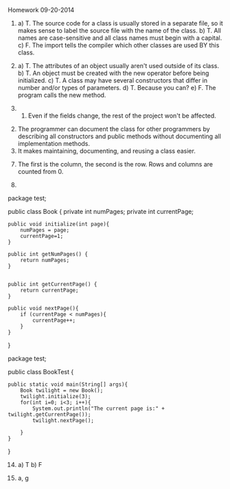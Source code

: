 Homework 09-20-2014

1. a) T. The source code for a class is usually stored in a separate file, so it makes sense to label the source file with the name of the class.
b) T. All names are case-sensitive and all class names must begin with a capital.
c) F. The import tells the compiler which other classes are used BY this class.
 
4. a) T. The attributes of an object usually aren't used outside of its class.
b) T. An object must be created with the new operator before being initialized.
c) T. A class may have several constructors that differ in number and/or types of parameters.
d) T. Because you can?
e) F. The program calls the new method.
 
5. 1) Even if the fields change, the rest of the project won't be affected.
2) The programmer can document the class for other programmers by describing all constructors and public methods without documenting all implementation methods.
3) It makes maintaining, documenting, and reusing a class easier.
 
7. The first is the column, the second is the row. Rows and columns are counted from 0.
 
11. 
 
package test;
 
public class Book {
	private int numPages;
	private int currentPage;
	
	public void initialize(int page){
		numPages = page;
		currentPage=1;
	}
 
	public int getNumPages() {
		return numPages;
	}
 
 
	public int getCurrentPage() {
		return currentPage;
	}
	
	public void nextPage(){
		if (currentPage < numPages){
			currentPage++;
		}
	}
 
}
 
 
 
package test;
 
public class BookTest {
	
	public static void main(String[] args){
		Book twilight = new Book();
		twilight.initialize(3);
		for(int i=0; i<3; i++){
			System.out.println("The current page is:" + twilight.getCurrentPage());
			twilight.nextPage();
			
		}
	}
}
 
 
14. a) T
b) F
 
16. a, g
